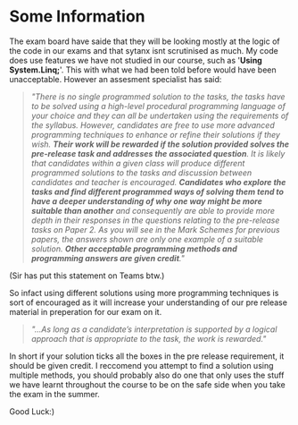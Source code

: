 # Some Information

The exam board have saide that they will be looking mostly at the logic of the code in our exams and that sytanx isnt scrutinised as much.
My code does use features we have not studied in our course, such as '**Using System.Linq;**'. This with what we had been told before would have been unacceptable. However an assesment specialist has said: 

>*"There is no single programmed solution to the tasks, the tasks have to be solved using a high-level procedural programming language    of your choice and they can all be undertaken using the requirements of the syllabus. However, candidates are free to use more advanced    programming techniques to enhance or refine their solutions if they wish. **Their work will be rewarded if the solution provided  solves    the   pre-release task and addresses the associated question**. It is likely that candidates within a given class will produce different    programmed solutions to the tasks and discussion between candidates and teacher is encouraged. **Candidates who explore the tasks and      find  different programmed ways of solving them tend to have a deeper understanding of why one way might be more suitable than another**    and consequently are able to provide more depth in their responses in the questions relating to the pre-release tasks on Paper 2. As      you will see in the Mark Schemes for previous papers, the answers shown are only one example of a suitable solution. **Other acceptable    programming methods and programming answers are given credit**."* 
  
(Sir has put this statement on Teams btw.)

So infact using different solutions using more programming techniques is sort of encouraged as it will increase your understanding of our pre release material in preperation for our exam on it.

> *"...As long as a candidate’s interpretation is supported by a logical approach that is appropriate to the task, the work is              rewarded."*
  
In short if your solution ticks all the boxes in the pre release requirement, it should be given credit. I reccomend you attempt to find a solution using multiple methods, you should probably also do one that only uses the stuff we have learnt throughout the course to be on the safe side when you take the exam in the summer.
  
Good Luck:)
